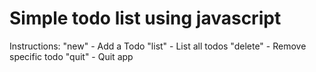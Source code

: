 # Simple todo list using javascript

Instructions:
  "new" - Add a Todo</li>
  "list" - List all todos
  "delete" - Remove specific todo
  "quit" - Quit app
